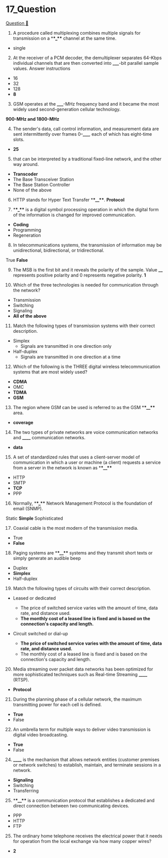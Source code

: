 # 17_Question

[Question &#128279;](https://alison.com/topic/learn/145598/basics-of-network-engineering-course-assessment)

1. A procedure called multiplexing combines multiple signals for transmission on a \***\*\_\*\*** channel at the same time.

- single

2. At the receiver of a PCM decoder, the demultiplexer separates 64-Kbps individual channels that are then converted into **\_\_\_**-bit parallel sample values.
   Answer instructions

- 16
- 32
- 128
- **8**

3. GSM operates at the **\_\_\_**-MHz frequency band and it became the most widely used second-generation cellular technology.

**900-MHz and 1800-MHz**

4. The sender's data, call control information, and measurement data are sent intermittently over frames 0–**\_\_\_**, each of which has eight-time slots.

- **25**

5. that can be interpreted by a traditional fixed-line network, and the other way around.

- **Transcoder**
- The Base Transceiver Station
- The Base Station Controller
- None of the above

6. HTTP stands for Hyper Text Transfer \***\*\_\_\*\***.
   **Protocol**

7. \***\*\_\*\*** is a digital symbol processing operation in which the digital form of the information is changed for improved communication.

- **Coding**
- Programming
- Regeneration

8. In telecommunications systems, the transmission of information may be unidirectional, bidirectional, or tridirectional.

True
**False**

9. The MSB is the first bit and it reveals the polarity of the sample. Value **\_\_** represents positive polarity and 0 represents negative polarity.
   **1**

10. Which of the three technologies is needed for communication through the network?

- Transmission
- Switching
- Signaling
- **All of the above**

11. Match the following types of transmission systems with their correct description.

- Simplex
  - Signals are transmitted in one direction only
- Half-duplex
  - Signals are transmitted in one direction at a time

12. Which of the following is the THREE digital wireless telecommunication systems that are most widely used?

- **CDMA**
- OMC
- **TDMA**
- **GSM**

13. The region where GSM can be used is referred to as the GSM \***\*\_\_\*\*** area.

- **coverage**

14. The two types of private networks are voice communication networks and **\_\_\_\_** communication networks.

- **data**

15. A set of standardized rules that uses a client-server model of communication in which a user or machine (a client) requests a service from a server in the network is known as \***\*\_\_\*\***

- HTTP
- SMTP
- **TCP**
- PPP

16. Normally, \***\*\_\*\*** Network Management Protocol is the foundation of email (SNMP).

Static
**Simple**
Sophisticated

17. Coaxial cable is the most modern of the transmission media.

- True
- **False**

18. Paging systems are \***\*\_\_\*\*** systems and they transmit short texts or simply generate an audible beep

- Duplex
- **Simplex**
- Half-duplex

19. Match the following types of circuits with their correct description.

- Leased or dedicated

  - The price of switched service varies with the amount of time, data rate, and distance used.
  - **The monthly cost of a leased line is fixed and is based on the connection's capacity and length.**

- Circuit switched or dial-up
  - **The price of switched service varies with the amount of time, data rate, and distance used.**
  - The monthly cost of a leased line is fixed and is based on the connection's capacity and length.

20. Media streaming over packet data networks has been optimized for more sophisticated techniques such as Real-time Streaming **\_\_\_\_** (RTSP).

- **Protocol**

21. During the planning phase of a cellular network, the maximum transmitting power for each cell is defined.

- **True**
- False

22. An umbrella term for multiple ways to deliver video transmission is digital video broadcasting.

- **True**
- False

24. **\_\_\_\_** is the mechanism that allows network entities (customer premises or network switches) to establish, maintain, and terminate sessions in a network.

- **Signaling**
- Switching
- Transferring

25. \***\*\_\_\*\*** is a communication protocol that establishes a dedicated and direct connection between two communicating devices.

- PPP
- HTTP
- FTP

25. The ordinary home telephone receives the electrical power that it needs for operation from the local exchange via how many copper wires?

- **2**
